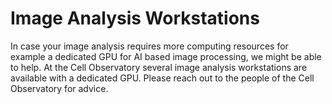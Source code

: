 # Image Analysis Workstations

In case your image analysis requires more computing resources for example a dedicated GPU for AI based image processing, we might be able to help.
At the Cell Observatory several image analysis workstations are available with a dedicated GPU. Please reach out to the people of the Cell Observatory for advice.
